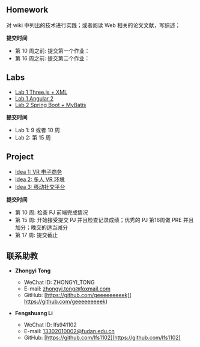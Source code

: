 ## Homework
对 wiki 中列出的技术进行实践；或者阅读 Web 相关的论文文献，写综述；

**提交时间**
 - 第 10 周之前: 提交第一个作业：
 - 第 16 周之前: 提交第二个作业：

## Labs
- [Lab 1 Three.js + XML](https://fduss.github.io/AdvancedWebTechnology/Lab1_Three.js+XML)
- [Lab 1 Angular 2](https://fduss.github.io/AdvancedWebTechnology/Lab1_Angular)
- [Lab 2 Spring Boot + MyBatis](https://fduss.github.io/AdvancedWebTechnology/Lab2)

**提交时间**
 - Lab 1: 9 或者 10 周
 - Lab 2: 第 15 周
 
## Project
- [Idea 1: VR 电子商务](https://fduss.github.io/AdvancedWebTechnology/project_vr_e_commerce)
- [Idea 2: 多人 VR 环境](https://fduss.github.io/AdvancedWebTechnology/project_vr_campus)
- [Idea 3: 移动社交平台](https://fduss.github.io/AdvancedWebTechnology/project_social)

**提交时间**
 - 第 10 周: 检查 PJ 前端完成情况
 - 第 15 周: 开始接受提交 PJ 并且检查记录成绩；优秀的 PJ 第16周做 PRE 并且加分；晚交的适当减分
 - 第 17 周: 提交截止

## 联系助教
- **Zhongyi Tong**
   - WeChat ID: ZHONGYI_TONG
   - E-mail: [zhongyi.tong@foxmail.com](mailto:zhongyi.tong@foxmail.com)
   - GitHub: [https://github.com/geeeeeeeeek]( https://github.com/geeeeeeeeek)

- **Fengshuang Li**
   - WeChat ID: lfs941102
   - E-mail: [13302010002@fudan.edu.cn](mailto:13302010002@fudan.edu.cn)
   - GitHub: [https://github.com/lfs1102](https://github.com/lfs1102)
